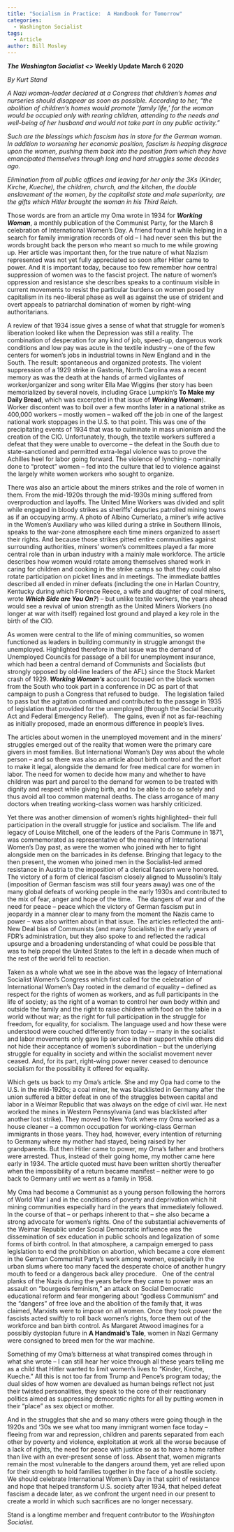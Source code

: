 ```yaml
---
title: "Socialism in Practice:  A Handbook for Tomorrow"
categories:
  - Washington Socialist
tags:
  - Article
author: Bill Mosley
---
```

<p><strong><em>The Washington Socialist &lt;&gt; </em></strong><strong>Weekly Update March 6 2020</strong>
</p>
<p><em>By Kurt Stand</em>
</p>
<p><em>A Nazi woman-leader declared at a Congress that children’s homes and nurseries should disappear as soon as possible.  According to her, “the abolition of children’s homes would promote ‘family life,’ for the woman would be occupied only with rearing children, attending to the needs and well-being of her husband and would not take part in any public activity.” &nbsp;</em>
</p>
<p><em>Such are the blessings which fascism has in store for the German woman.  In addition to worsening her economic position, fascism is heaping disgrace upon the women, pushing them back into the position from which they have emancipated themselves through long and hard struggles some decades ago.</em>
</p>
<p><em>Elimination from all public offices and leaving for her only the 3Ks (Kinder, Kirche, Kueche), the children, church, and the kitchen, the double enslavement of the women, by the capitalist state and male superiority, are the gifts which Hitler brought the woman in his Third Reich.</em>
</p>
<p>Those words are from an article my Oma wrote in 1934 for <strong><em>Working Woman</em></strong>, a monthly publication of the Communist Party, for the March 8 celebration of International Women’s Day.  A friend found it while helping in a search for family immigration records of old – I had never seen this but the words brought back the person who meant so much to me while growing up.  Her article was important then, for the true nature of what Nazism represented was not yet fully appreciated so soon after Hitler came to power.  And it is important today, because too few remember how central suppression of women was to the fascist project.  The nature of women’s oppression and resistance she describes speaks to a continuum visible in current movements to resist the particular burdens on women posed by capitalism in its neo-liberal phase as well as against the use of strident and overt appeals to patriarchal domination of women by right-wing authoritarians. &nbsp;
</p>
<p>A review of that 1934 issue gives a sense of what that struggle for women’s liberation looked like when the Depression was still a reality.  The combination of desperation for any kind of job, speed-up, dangerous work conditions and low pay was acute in the textile industry – one of the few centers for women’s jobs in industrial towns in New England and in the South.  The result: spontaneous and organized protests.  The violent suppression of a 1929 strike in Gastonia, North Carolina was a recent memory as was the death at the hands of armed vigilantes of worker/organizer and song writer Ella Mae Wiggins (her story has been memorialized by several novels, including Grace Lumpkin’s <strong>To Make my Daily Bread</strong>, which was excerpted in that issue of <strong><em>Working Woman</em></strong>). &nbsp; Worker discontent was to boil over a few months later in a national strike as 400,000 workers – mostly women – walked off the job in one of the largest national work stoppages in the U.S. to that point.  This was one of the precipitating events of 1934 that was to culminate in mass unionism and the creation of the CIO.  Unfortunately, though, the textile workers suffered a defeat that they were unable to overcome – the defeat in the South due to state-sanctioned and permitted extra-legal violence was to prove the Achilles heel for labor going forward.  The violence of lynching – nominally done to “protect” women – fed into the culture that led to violence against the largely white women workers who sought to organize.
</p>
<p>	There was also an article about the miners strikes and the role of women in them.  From the mid-1920s through the mid-1930s mining suffered from overproduction and layoffs.  The United Mine Workers was divided and split while engaged in bloody strikes as sheriffs’ deputies patrolled mining towns as if an occupying army.  A photo of Albino Cumerlato, a miner’s wife active in the Women’s Auxiliary who was killed during a strike in Southern Illinois, speaks to the war-zone atmosphere each time miners organized to assert their rights.  And because those strikes pitted entire communities against surrounding authorities, miners’ women’s committees played a far more central role than in urban industry with a mainly male workforce.  The article describes how women would rotate among themselves shared work in caring for children and cooking in the strike camps so that they could also rotate participation on picket lines and in meetings.  The immediate battles described all ended in miner defeats (including the one in Harlan Country, Kentucky during which Florence Reece, a wife and daughter of coal miners, wrote <strong><em>Which Side are You On?</em></strong>) – but unlike textile workers, the years ahead would see a revival of union strength as the United Miners Workers (no longer at war with itself) regained lost ground and played a key role in the birth of the CIO.
</p>
<p>As women were central to the life of mining communities, so women functioned as leaders in building community in struggle amongst the unemployed.  Highlighted therefore in that issue was the demand of Unemployed Councils for passage of a bill for unemployment insurance, which had been a central demand of Communists and Socialists (but strongly opposed by old-line leaders of the AFL) since the Stock Market crash of 1929.  <strong><em>Working Woman’s</em></strong> account focused on the black women from the South who took part in a conference in DC as part of that campaign to push a Congress that refused to budge. &nbsp; The legislation failed to pass but the agitation continued and contributed to the passage in 1935 of legislation that provided for the unemployed (through the Social Security Act and Federal Emergency Relief). &nbsp; The gains, even if not as far-reaching as initially proposed, made an enormous difference in people’s lives.
</p>
<p>The articles about women in the unemployed movement and in the miners’ struggles emerged out of the reality that women were the primary care givers in most families.  But International Woman’s Day was about the whole person – and so there was also an article about birth control and the effort to make it legal, alongside the demand for free medical care for women in labor.  The need for women to decide how many and whether to have children was part and parcel to the demand for women to be treated with dignity and respect while giving birth, and to be able to do so safely and thus avoid all too common maternal deaths.  The class arrogance of many doctors when treating working-class women was harshly criticized.
</p>
<p>Yet there was another dimension of women’s rights highlighted– their full participation in the overall struggle for justice and socialism.  The life and legacy of Louise Mitchell, one of the leaders of the Paris Commune in 1871, was commemorated as representative of the meaning of International Women’s Day past, as were the women who joined with her to fight alongside men on the barricades in its defense.  Bringing that legacy to the then present, the women who joined men in the Socialist-led armed resistance in Austria to the imposition of a clerical fascism were honored.  The victory of a form of clerical fascism closely aligned to Mussolini’s Italy (imposition of German fascism was still four years away) was one of the many global defeats of working people in the early 1930s and contributed to the mix of fear, anger and hope of the time. &nbsp; The dangers of war and of the need for peace – peace which the victory of German fascism put in jeopardy in a manner clear to many from the moment the Nazis came to power – was also written about in that issue.  The articles reflected the anti-New Deal bias of Communists (and many Socialists) in the early years of FDR’s administration, but they also spoke to and reflected the radical upsurge and a broadening understanding of what could be possible that was to help propel the United States to the left in a decade when much of the rest of the world fell to reaction.
</p>
<p>Taken as a whole what we see in the above was the legacy of International Socialist Women’s Congress which first called for the celebration of International Women’s Day rooted in the demand of equality – defined as respect for the rights of women as workers, and as full participants in the life of society; as the right of a woman to control her own body within and outside the family and the right to raise children with food on the table in a world without war; as the right for full participation in the struggle for freedom, for equality, for socialism.  The language used and how these were understood were couched differently from today -- many in the socialist and labor movements only gave lip service in their support while others did not hide their acceptance of women’s subordination – but the underlying struggle for equality in society and within the socialist movement never ceased.  And, for its part, right-wing power never ceased to denounce socialism for the possibility it offered for equality. &nbsp;
</p>
<p>Which gets us back to my Oma’s article.  She and my Opa had come to the U.S. in the mid-1920s; a coal miner, he was blacklisted in Germany after the union suffered a bitter defeat in one of the struggles between capital and labor in a Weimar Republic that was always on the edge of civil war.  He next worked the mines in Western Pennsylvania (and was blacklisted after another lost strike).  They moved to New York where my Oma worked as a house cleaner – a common occupation for working-class German immigrants in those years.  They had, however, every intention of returning to Germany where my mother had stayed, being raised by her grandparents.  But then Hitler came to power, my Oma’s father and brothers were arrested.  Thus, instead of their going home, my mother came here early in 1934.  The article quoted must have been written shortly thereafter when the impossibility of a return became manifest – neither were to go back to Germany until we went as a family in 1958. &nbsp;
</p>
<p>My Oma had become a Communist as a young person following the horrors of World War I and in the conditions of poverty and deprivation which hit mining communities especially hard in the years that immediately followed.  In the course of that – or perhaps inherent to that – she also became a strong advocate for women’s rights.  One of the substantial achievements of the Weimar Republic under Social Democratic influence was the dissemination of sex education in public schools and legalization of some forms of birth control.  In that atmosphere, a campaign emerged to pass legislation to end the prohibition on abortion, which became a core element in the German Communist Party’s work among women, especially in the urban slums where too many faced the desperate choice of another hungry mouth to feed or a dangerous back alley procedure. &nbsp; One of the central planks of the Nazis during the years before they came to power was an assault on “bourgeois feminism,” an attack on Social Democratic educational reform and fear mongering about “godless Communism” and the “dangers” of free love and the abolition of the family that, it was claimed, Marxists were to impose on all women. Once they took power the fascists acted swiftly to roll back women’s rights, force them out of the workforce and ban birth control.  As Margaret Atwood imagines for a possibly dystopian future in <strong>A Handmaid’s Tale</strong>, women in Nazi Germany were consigned to breed men for the war machine. &nbsp;
</p>
<p>Something of my Oma’s bitterness at what transpired comes through in what she wrote – I can still hear her voice through all these years telling me as a child that Hitler wanted to limit women’s lives to “Kinder, Kirche, Kueche.”  All this is not too far from Trump and Pence’s program today; the dual sides of how women are devalued as human beings reflect not just their twisted personalities,  they speak to the core of their reactionary politics aimed as suppressing democratic rights for all by putting women in their “place” as sex object or mother.
</p>
<p>And in the struggles that she and so many others were going though in the 1920s and ‘30s we see what too many immigrant women face today – fleeing from war and repression, children and parents separated from each other by poverty and violence, exploitation at work all the worse because of a lack of rights, the need for peace with justice so as to have a home rather than live with an ever-present sense of loss.  Absent that, women migrants remain the most vulnerable to the dangers around them, yet are relied upon for their strength to hold families together in the face of a hostile society.  We should celebrate International Women’s Day in that spirit of resistance and hope that helped transform U.S. society after 1934, that helped defeat fascism a decade later, as we confront the urgent need in our present to create a world in which such sacrifices are no longer necessary.
</p>
<p>Stand is a longtime member and frequent contributor to the <em>Washington Socialist.</em>
</p><br><br><br><br><br>
